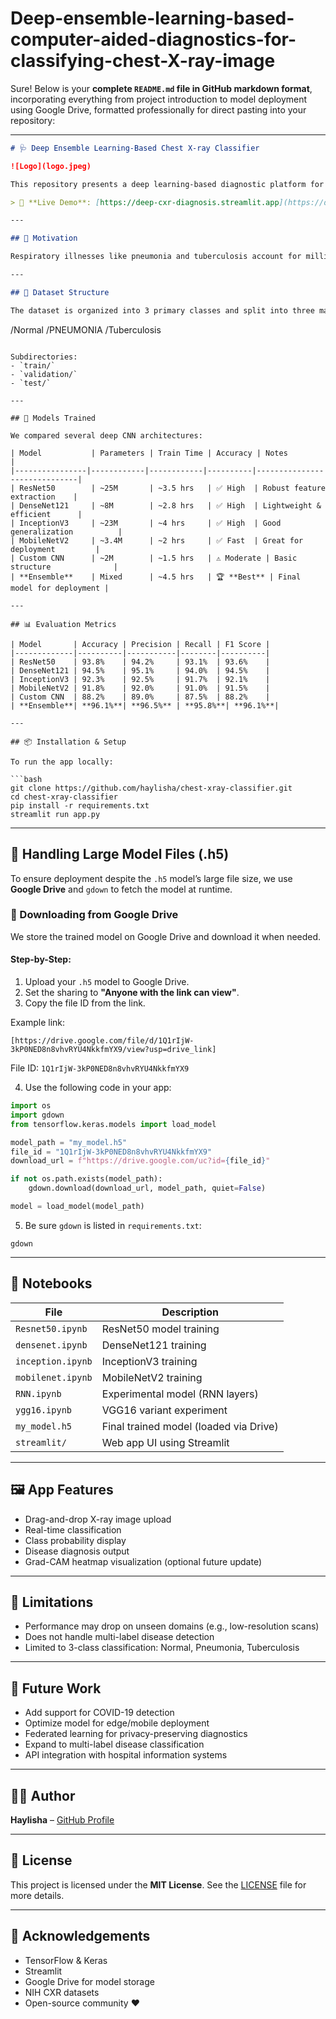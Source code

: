 # Deep-ensemble-learning-based-computer-aided-diagnostics-for-classifying-chest-X-ray-image
Sure! Below is your **complete `README.md` file in GitHub markdown format**, incorporating everything from project introduction to model deployment using Google Drive, formatted professionally for direct pasting into your repository:

---

```markdown
# 🩺 Deep Ensemble Learning-Based Chest X-ray Classifier

![Logo](logo.jpeg)

This repository presents a deep learning-based diagnostic platform for classifying chest X-ray images into **Normal**, **Pneumonia**, and **Tuberculosis** using multiple CNN models. The final model is selected through performance comparison and deployed using **Streamlit**.

> 🚀 **Live Demo**: [https://deep-cxr-diagnosis.streamlit.app](https://deep-cxr-diagnosis.streamlit.app)

---

## 📌 Motivation

Respiratory illnesses like pneumonia and tuberculosis account for millions of deaths annually. Traditional diagnosis from chest X-rays requires trained radiologists and may still be error-prone. This project aims to bridge that gap using artificial intelligence and computer vision to build a reliable, real-time, automated diagnostic tool.

---

## 📁 Dataset Structure

The dataset is organized into 3 primary classes and split into three main directories:

```

/Normal
/PNEUMONIA
/Tuberculosis

````

Subdirectories:
- `train/`
- `validation/`
- `test/`

---

## 🧠 Models Trained

We compared several deep CNN architectures:

| Model           | Parameters | Train Time | Accuracy | Notes                        |
|----------------|------------|------------|----------|------------------------------|
| ResNet50        | ~25M       | ~3.5 hrs   | ✅ High  | Robust feature extraction    |
| DenseNet121     | ~8M        | ~2.8 hrs   | ✅ High  | Lightweight & efficient      |
| InceptionV3     | ~23M       | ~4 hrs     | ✅ High  | Good generalization          |
| MobileNetV2     | ~3.4M      | ~2 hrs     | ✅ Fast  | Great for deployment         |
| Custom CNN      | ~2M        | ~1.5 hrs   | ⚠️ Moderate | Basic structure              |
| **Ensemble**    | Mixed      | ~4.5 hrs   | 🏆 **Best** | Final model for deployment |

---

## 📊 Evaluation Metrics

| Model       | Accuracy | Precision | Recall | F1 Score |
|-------------|----------|-----------|--------|----------|
| ResNet50    | 93.8%    | 94.2%     | 93.1%  | 93.6%    |
| DenseNet121 | 94.5%    | 95.1%     | 94.0%  | 94.5%    |
| InceptionV3 | 92.3%    | 92.5%     | 91.7%  | 92.1%    |
| MobileNetV2 | 91.8%    | 92.0%     | 91.0%  | 91.5%    |
| Custom CNN  | 88.2%    | 89.0%     | 87.5%  | 88.2%    |
| **Ensemble**| **96.1%**| **96.5%** | **95.8%**| **96.1%**|

---

## 📦 Installation & Setup

To run the app locally:

```bash
git clone https://github.com/haylisha/chest-xray-classifier.git
cd chest-xray-classifier
pip install -r requirements.txt
streamlit run app.py
````

---

## 💾 Handling Large Model Files (.h5)

To ensure deployment despite the `.h5` model’s large file size, we use **Google Drive** and `gdown` to fetch the model at runtime.

### 🔗 Downloading from Google Drive

We store the trained model on Google Drive and download it when needed.

#### Step-by-Step:

1. Upload your `.h5` model to Google Drive.
2. Set the sharing to **"Anyone with the link can view"**.
3. Copy the file ID from the link.

Example link:

```
[https://drive.google.com/file/d/1Q1rIjW-3kP0NED8n8vhvRYU4NkkfmYX9/view?usp=drive_link]
```

File ID: `1Q1rIjW-3kP0NED8n8vhvRYU4NkkfmYX9`

4. Use the following code in your app:

```python
import os
import gdown
from tensorflow.keras.models import load_model

model_path = "my_model.h5"
file_id = "1Q1rIjW-3kP0NED8n8vhvRYU4NkkfmYX9"
download_url = f"https://drive.google.com/uc?id={file_id}"

if not os.path.exists(model_path):
    gdown.download(download_url, model_path, quiet=False)

model = load_model(model_path)
```

5. Be sure `gdown` is listed in `requirements.txt`:

```
gdown
```

---

## 🧪 Notebooks

| File              | Description                            |
| ----------------- | -------------------------------------- |
| `Resnet50.ipynb`  | ResNet50 model training                |
| `densenet.ipynb`  | DenseNet121 training                   |
| `inception.ipynb` | InceptionV3 training                   |
| `mobilenet.ipynb` | MobileNetV2 training                   |
| `RNN.ipynb`       | Experimental model (RNN layers)        |
| `ygg16.ipynb`     | VGG16 variant experiment               |
| `my_model.h5`     | Final trained model (loaded via Drive) |
| `streamlit/`      | Web app UI using Streamlit             |

---

## 🖼️ App Features

* Drag-and-drop X-ray image upload
* Real-time classification
* Class probability display
* Disease diagnosis output
* Grad-CAM heatmap visualization (optional future update)

---

## 🚧 Limitations

* Performance may drop on unseen domains (e.g., low-resolution scans)
* Does not handle multi-label disease detection
* Limited to 3-class classification: Normal, Pneumonia, Tuberculosis

---

## 🌟 Future Work

* Add support for COVID-19 detection
* Optimize model for edge/mobile deployment
* Federated learning for privacy-preserving diagnostics
* Expand to multi-label disease classification
* API integration with hospital information systems

---

## 👨‍💻 Author

**Haylisha** – [GitHub Profile](https://github.com/haylisha)

---

## 📄 License

This project is licensed under the **MIT License**. See the [LICENSE](LICENSE) file for more details.

---

## 🙌 Acknowledgements

* TensorFlow & Keras
* Streamlit
* Google Drive for model storage
* NIH CXR datasets
* Open-source community ❤️

```


```
